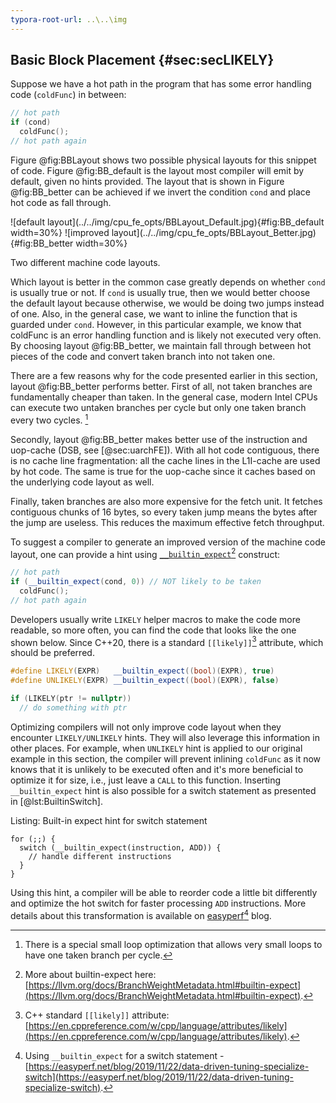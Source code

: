 ```yaml
---
typora-root-url: ..\..\img
---
```


## Basic Block Placement {#sec:secLIKELY}

Suppose we have a hot path in the program that has some error handling code (`coldFunc`) in between:

```cpp
// hot path
if (cond)
  coldFunc();
// hot path again
```
Figure @fig:BBLayout shows two possible physical layouts for this snippet of code. Figure @fig:BB_default is the layout most compiler will emit by default, given no hints provided. The layout that is shown in Figure @fig:BB_better can be achieved if we invert the condition `cond` and place hot code as fall through.

<div id="fig:BBLayout">
![default layout](../../img/cpu_fe_opts/BBLayout_Default.jpg){#fig:BB_default width=30%}
![improved layout](../../img/cpu_fe_opts/BBLayout_Better.jpg){#fig:BB_better width=30%}

Two different machine code layouts.
</div>

Which layout is better in the common case greatly depends on whether `cond` is usually true or not. If `cond` is usually true, then we would better choose the default layout because otherwise, we would be doing two jumps instead of one. Also, in the general case, we want to inline the function that is guarded under `cond`. However, in this particular example, we know that coldFunc is an error handling function and is likely not executed very often. By choosing layout @fig:BB_better, we maintain fall through between hot pieces of the code and convert taken branch into not taken one.

There are a few reasons why for the code presented earlier in this section, layout @fig:BB_better performs better. First of all, not taken branches are fundamentally cheaper than taken. In the general case, modern Intel CPUs can execute two untaken branches per cycle but only one taken branch every two cycles. [^2]

Secondly, layout @fig:BB_better makes better use of the instruction and uop-cache (DSB, see [@sec:uarchFE]). With all hot code contiguous, there is no cache line fragmentation: all the cache lines in the L1I-cache are used by hot code. The same is true for the uop-cache since it caches based on the underlying code layout as well. 

Finally, taken branches are also more expensive for the fetch unit. It fetches contiguous chunks of 16 bytes, so every taken jump means the bytes after the jump are useless. This reduces the maximum effective fetch throughput.

To suggest a compiler to generate an improved version of the machine code layout, one can provide a hint using [`__builtin_expect`](https://llvm.org/docs/BranchWeightMetadata.html#builtin-expect)[^3] construct: 

```cpp
// hot path
if (__builtin_expect(cond, 0)) // NOT likely to be taken
  coldFunc();
// hot path again
```

Developers usually write `LIKELY` helper macros to make the code more readable, so more often, you can find the code that looks like the one shown below. Since C++20, there is a standard `[[likely]]`[^10] attribute, which should be preferred.

```cpp
#define LIKELY(EXPR)   __builtin_expect((bool)(EXPR), true)
#define UNLIKELY(EXPR) __builtin_expect((bool)(EXPR), false)

if (LIKELY(ptr != nullptr))
  // do something with ptr
```

Optimizing compilers will not only improve code layout when they encounter `LIKELY/UNLIKELY` hints. They will also leverage this information in other places. For example, when `UNLIKELY` hint is applied to our original example in this section, the compiler will prevent inlining `coldFunc` as it now knows that it is unlikely to be executed often and it's more beneficial to optimize it for size, i.e., just leave a `CALL` to this function. Inserting `__builtin_expect` hint is also possible for a switch statement as presented in [@lst:BuiltinSwitch].

Listing: Built-in expect hint for switch statement

~~~~ {#lst:BuiltinSwitch .cpp}
for (;;) {
  switch (__builtin_expect(instruction, ADD)) {
    // handle different instructions
  }
}
~~~~~~~~~~~~~~~~~~~~~~~~~~~~~~~~~~~~~~~~~~~~~~~~~

Using this hint, a compiler will be able to reorder code a little bit differently and optimize the hot switch for faster processing `ADD` instructions. More details about this transformation is available on [easyperf](https://easyperf.net/blog/2019/11/22/data-driven-tuning-specialize-switch)[^9] blog.

[^2]: There is a special small loop optimization that allows very small loops to have one taken branch per cycle.
[^3]: More about builtin-expect here: [https://llvm.org/docs/BranchWeightMetadata.html#builtin-expect](https://llvm.org/docs/BranchWeightMetadata.html#builtin-expect).
[^9]: Using `__builtin_expect` for a switch statement - [https://easyperf.net/blog/2019/11/22/data-driven-tuning-specialize-switch](https://easyperf.net/blog/2019/11/22/data-driven-tuning-specialize-switch).
[^10]: C++ standard `[[likely]]` attribute: [https://en.cppreference.com/w/cpp/language/attributes/likely](https://en.cppreference.com/w/cpp/language/attributes/likely).

